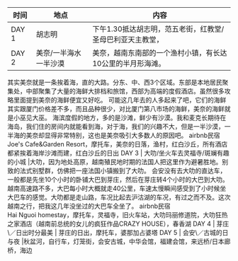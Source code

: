  时间 | 地点 | 内容
 --- | --- | ---
DAY 1 | 胡志明 | 下午1.30抵达胡志明，范五老街，红教堂/圣母巴利亚天主教堂，
DAY 2 | 美奈\/一半海水一半沙漠 | 美奈，越南东南部的一个渔村小镇，有长达10公里的半月形海滩。
其实美奈就是一条挨着海，直的大路。分东、中、西3个区域。东部是本地居民聚集处，中部聚集了大量的海鲜大排档和旅馆，西部为高端的度假酒店。虽然很多攻略里面提到美奈的海鲜便宜又好吃。
可能这几年去的人多起来了吧，它们的海鲜其实跟厦门价格差不多，而且品种很少，对比厦门第八市场的海鲜，美奈的海鲜就是小巫见大巫。
海滨度假的地方，多的是沙滩，鲜少有沙漠。我和麦克长期待在海岛，我们住的房间内就能看到海，对于海，我们的兴趣不大，但是一半沙漠，一半海的美奈却显得非常特别，这也是美奈吸引大多数人的原因吧。
airbnb民宿Joe\'s Cafe\&Garden Resort，摩托车，美奈的日落，渔村，红白沙丘，所有酒店都紧挨着海岸沙滩而建，红白沙丘的日出
DAY 3 | 大叻\/坐火车去灵福寺\/斑斓有趣的小城 |大叻，因为地处高原，越南殖民地时期的法国人把这里作为避暑胜地。别致的法式别墅群，仿佛把一座法国小镇搬到了大叻。
会安没有去大叻的直达车，一般都是先坐10个小时的卧铺大巴到芽庄，然后在芽庄转4个小时的大巴到大叻。越南高速路不多，大巴每小时大概就走40公里，车速太慢瞬间感受到了小时候坐大巴车的感觉。大叻都是走山路，车况比起去沪沽湖的车况，有过之而不及。这次越南之行，把我这几年没坐过的大巴车全坐了。
airbnb民宿Hai Nguoi homestay，摩托车，灵福寺，旧火车站，大叻玛丽修道院，大叻狂热之家酒店（越南前总统的女儿的疯狂作品CRAZY HOUSE），春香湖
DAY 4 | 芽庄\／日出时分最美 | 芽庄的日出，摩托车，婆那加占婆塔
DAY 5 | 会安\／古城的日与夜 |秋盆河，自行车，灯笼街，会安古城，中华会馆，福建会馆，来远桥/日本廊桥，海边


